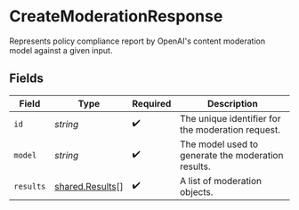 # CreateModerationResponse

Represents policy compliance report by OpenAI's content moderation model against a given input.


## Fields

| Field                                              | Type                                               | Required                                           | Description                                        |
| -------------------------------------------------- | -------------------------------------------------- | -------------------------------------------------- | -------------------------------------------------- |
| `id`                                               | *string*                                           | :heavy_check_mark:                                 | The unique identifier for the moderation request.  |
| `model`                                            | *string*                                           | :heavy_check_mark:                                 | The model used to generate the moderation results. |
| `results`                                          | [shared.Results](../../models/shared/results.md)[] | :heavy_check_mark:                                 | A list of moderation objects.                      |
